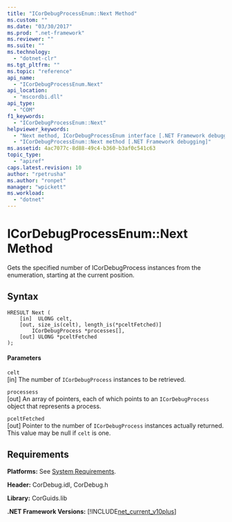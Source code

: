 ```yaml
---
title: "ICorDebugProcessEnum::Next Method"
ms.custom: ""
ms.date: "03/30/2017"
ms.prod: ".net-framework"
ms.reviewer: ""
ms.suite: ""
ms.technology: 
  - "dotnet-clr"
ms.tgt_pltfrm: ""
ms.topic: "reference"
api_name: 
  - "ICorDebugProcessEnum.Next"
api_location: 
  - "mscordbi.dll"
api_type: 
  - "COM"
f1_keywords: 
  - "ICorDebugProcessEnum::Next"
helpviewer_keywords: 
  - "Next method, ICorDebugProcessEnum interface [.NET Framework debugging]"
  - "ICorDebugProcessEnum::Next method [.NET Framework debugging]"
ms.assetid: 4ac7077c-8d88-49c4-b360-b3af0c541c63
topic_type: 
  - "apiref"
caps.latest.revision: 10
author: "rpetrusha"
ms.author: "ronpet"
manager: "wpickett"
ms.workload: 
  - "dotnet"
---
```

# ICorDebugProcessEnum::Next Method
Gets the specified number of ICorDebugProcess instances from the enumeration, starting at the current position.  
  
## Syntax  
  
```  
HRESULT Next (  
    [in]  ULONG celt,  
    [out, size_is(celt), length_is(*pceltFetched)]  
        ICorDebugProcess *processes[],  
    [out] ULONG *pceltFetched  
);  
```  
  
#### Parameters  
 `celt`  
 [in] The number of `ICorDebugProcess` instances to be retrieved.  
  
 `processess`  
 [out] An array of pointers, each of which points to an `ICorDebugProcess` object that represents a process.  
  
 `pceltFetched`  
 [out] Pointer to the number of `ICorDebugProcess` instances actually returned. This value may be null if `celt` is one.  
  
## Requirements  
 **Platforms:** See [System Requirements](../../../../docs/framework/get-started/system-requirements.md).  
  
 **Header:** CorDebug.idl, CorDebug.h  
  
 **Library:** CorGuids.lib  
  
 **.NET Framework Versions:** [!INCLUDE[net_current_v10plus](../../../../includes/net-current-v10plus-md.md)]
